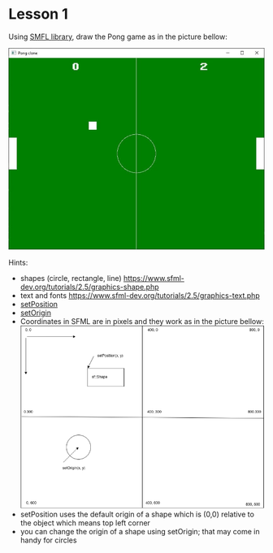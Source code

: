 # Lesson 1

Using [SMFL library](https://www.sfml-dev.org/), draw the Pong game as in the picture bellow:

![Pong clone](pong.jpg)

Hints:
* shapes (circle, rectangle, line) https://www.sfml-dev.org/tutorials/2.5/graphics-shape.php
* text and fonts https://www.sfml-dev.org/tutorials/2.5/graphics-text.php
* [setPosition](https://www.sfml-dev.org/documentation/2.5.1/classsf_1_1Transformable.php#a4dbfb1a7c80688b0b4c477d706550208)
* [setOrigin](https://www.sfml-dev.org/documentation/2.5.1/classsf_1_1Transformable.php#a56c67bd80aae8418d13fb96c034d25ec)
* Coordinates in SFML are in pixels and they work as in the picture bellow:
![SFML coordinates system](coords.png)
* setPosition uses the default origin of a shape which is (0,0) relative to the object which means top left corner
* you can change the origin of a shape using setOrigin; that may come in handy for circles
